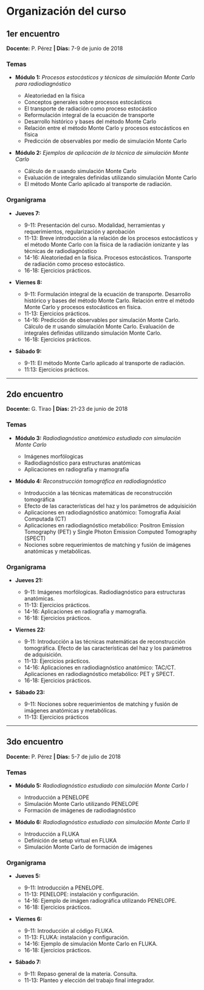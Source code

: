 # Organización del curso

## 1er encuentro

**Docente:** P. Pérez **| Días:** 7-9 de junio de 2018

### Temas

* **Módulo 1:** *Procesos estocásticos y técnicas de simulación Monte Carlo para radiodiagnóstico*
  - Aleatoriedad en la física
  - Conceptos generales sobre procesos estocásticos
  - El transporte de radiación como proceso estocástico
  - Reformulación integral de la ecuación de transporte
  - Desarrollo histórico y bases del método Monte Carlo
  - Relación entre el método Monte Carlo y procesos estocásticos en física
  - Predicción de observables por medio de simulación Monte Carlo

* **Módulo 2:** *Ejemplos de aplicación de la técnica de simulación Monte Carlo*
  - Cálculo de $\pi$ usando simulación Monte Carlo
  - Evaluación de integrales definidas utilizando simulación  Monte Carlo
  - El método Monte Carlo aplicado al transporte de radiación.

### Organigrama

* **Jueves 7:**
  - 9-11: Presentación del curso. Modalidad, herramientas y requerimientos, regularización y aprobación
  - 11-13: Breve introducción a la relación de los procesos estocásticos y el método Monte Carlo con la física de la radiación ionizante y las técnicas de radiodiagnóstico
  - 14-16: Aleatoriedad en la física. Procesos estocásticos. Transporte de radiación como proceso estocástico.
  - 16-18: Ejercicios prácticos.

* **Viernes 8:**
  - 9-11: Formulación integral de la ecuación de transporte. Desarrollo histórico y bases del método Monte Carlo. Relación entre el método Monte Carlo y procesos estocásticos en física.
  - 11-13: Ejercicios prácticos.
  - 14-16: Predicción de observables por simulación Monte Carlo. Cálculo de $\pi$ usando simulación Monte Carlo. Evaluación de integrales definidas utilizando simulación  Monte Carlo.
  - 16-18: Ejercicios prácticos.

* **Sábado 9:**
  - 9-11: El método Monte Carlo aplicado al transporte de radiación.
  - 11:13: Ejercicios prácticos.

---

## 2do encuentro

**Docente:** G. Tirao **| Días:** 21-23 de junio de 2018

### Temas

* **Módulo 3:** *Radiodiagnóstico anatómico estudiado con simulación Monte Carlo*
  - Imágenes morfólogicas
  - Radiodiagnóstico para estructuras anatómicas
  - Aplicaciones en radiografía y  mamografía

* **Módulo 4:** *Reconstrucción tomográfica en radiodiagnóstico*
  - Introducción a las técnicas matemáticas de reconstrucción tomográfica
  - Efecto de las características del haz y los parámetros de adquisición
  - Aplicaciones en radiodiagnóstico anatómico: Tomografía Axial Computada (CT)
  - Aplicaciones en radiodiagnóstico metabólico: Positron Emission Tomography (PET) y Single Photon Emission Computed Tomography (SPECT)
  - Nociones sobre requerimientos de matching y fusión de imágenes anatómicas y metabólicas.

### Organigrama

* **Jueves 21:**
  - 9-11: Imágenes morfólogicas. Radiodiagnóstico para estructuras anatómicas.
  - 11-13: Ejercicios prácticos.
  - 14-16: Aplicaciones en radiografía y  mamografía.
  - 16-18: Ejercicios prácticos.

* **Viernes 22:**
  - 9-11: Introducción a las técnicas matemáticas de reconstrucción tomográfica. Efecto de las características del haz y los parámetros de adquisición.
  - 11-13: Ejercicios prácticos.
  - 14-16: Aplicaciones en radiodiagnóstico anatómico: TAC/CT. Aplicaciones en radiodiagnóstico metabólico: PET y SPECT.
  - 16-18: Ejercicios prácticos.

* **Sábado 23:**
  - 9-11: Nociones sobre requerimientos de matching y fusión de imágenes anatómicas y metabólicas.
  - 11-13: Ejercicios prácticos

---

## 3do encuentro

**Docente:** P. Pérez **| Días:** 5-7 de julio de 2018

### Temas

* **Módulo 5:** *Radiodiagnóstico estudiado con simulación Monte Carlo I*
  - Introducción a PENELOPE
  - Simulación Monte Carlo utilizando PENELOPE
  - Formación de imágenes de radiodiagnóstico

* **Módulo 6:** *Radiodiagnóstico estudiado con simulación Monte Carlo II*
  - Introducción a FLUKA
  - Definición de setup virtual en FLUKA
  - Simulación Monte Carlo de formación de imágenes



### Organigrama

* **Jueves 5:**
  - 9-11: Introducción a PENELOPE.
  - 11-13: PENELOPE: instalación y configuración.
  - 14-16: Ejemplo de imágen radiográfica utilizando PENELOPE.
  - 16-18: Ejercicios prácticos.

* **Viernes 6:**
  - 9-11: Introducción al código FLUKA.
  - 11-13: FLUKA: instalación y configuración.
  - 14-16: Ejemplo de simulación Monte Carlo en FLUKA.
  - 16-18: Ejercicios prácticos.

* **Sábado 7:**
  - 9-11: Repaso general de la materia. Consulta.
  - 11-13: Planteo y elección del trabajo final integrador.
